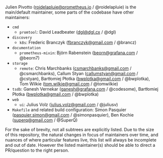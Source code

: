 Julien Pivotto (<roidelapluie@prometheus.io> / @roidelapluie) is the main/default maintainer, some parts of the codebase have other maintainers:

* `cmd`
  * `promtool`: David Leadbeater (<dgl@dgl.cx> / @dgl)
* `discovery`
  * `k8s`: Frederic Branczyk (<fbranczyk@gmail.com> / @brancz)
* `documentation`
  * `prometheus-mixin`: Björn Rabenstein (<beorn@grafana.com> / @beorn7)
* `storage`
  * `remote`: Chris Marchbanks (<csmarchbanks@gmail.com> / @csmarchbanks), Callum Styan (<callumstyan@gmail.com> / @cstyan), Bartłomiej Płotka (<bwplotka@gmail.com> / @bwplotka), Tom Wilkie (<tom.wilkie@gmail.com> / @tomwilkie)
* `tsdb`: Ganesh Vernekar (<ganesh@grafana.com> / @codesome), Bartłomiej Płotka (<bwplotka@gmail.com> / @bwplotka)
* `web`
  * `ui`: Julius Volz (<julius.volz@gmail.com> / @juliusv)
* `Makefile` and related build configuration: Simon Pasquier (<pasquier.simon@gmail.com> / @simonpasquier), Ben Kochie (<superq@gmail.com> / @SuperQ)

For the sake of brevity, not all subtrees are explicitly listed. Due to the
size of this repository, the natural changes in focus of maintainers over time,
and nuances of where particular features live, this list will always be
incomplete and out of date. However the listed maintainer(s) should be able to
direct a PR/question to the right person.

